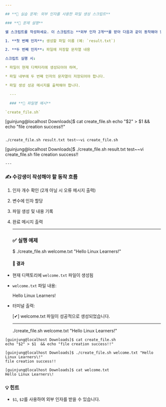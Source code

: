 ```yaml
---

## **🧪 실습 문제: 외부 인자를 사용한 파일 생성 스크립트**

### **📘 문제 설명**

쉘 스크립트를 작성하세요. 이 스크립트는 **외부 인자 2개**를 받아 다음과 같이 동작해야 합니다:

1. **첫 번째 인자**: 생성할 파일 이름 (예: `result.txt`)

2. **두 번째 인자**: 파일에 저장할 문자열 내용

스크립트 실행 시:

* 파일이 현재 디렉터리에 생성되어야 하며,

* 파일 내부에 두 번째 인자의 문자열이 저장되어야 합니다.

* 파일 생성 성공 메시지를 출력해야 합니다.

  ---

  ### **📄 파일명 예시**

`create_file.sh`
```
[guinjung@localhost Downloads]$ cat create_file.sh
echo "$2" > $1  && echo "file creation success!!"
```

./create_file.sh result.txt test~~vi create_file.sh

```
[guinjung@localhost Downloads]$ ./create_file.sh result.txt test~~vi create_file.sh
file creation success!!
```
---
```


### **✍️ 수강생이 작성해야 할 동작 흐름**

1. 인자 개수 확인 (2개 아닐 시 오류 메시지 출력)

2. 변수에 인자 할당

3. 파일 생성 및 내용 기록

4. 완료 메시지 출력

   ---

   ### **✅ 실행 예제**

   $ ./create\_file.sh welcome.txt "Hello Linux Learners\!"  
   

   #### **📂 결과**

* 현재 디렉토리에 `welcome.txt` 파일이 생성됨

* `welcome.txt` 파일 내용:

  Hello Linux Learners\!  
    
* 터미널 출력:

  \[✔\] welcome.txt 파일이 성공적으로 생성되었습니다.  
    
  ---
  ./create_file.sh welcome.txt "Hello Linux Learners\!"


```
[guinjung@localhost Downloads]$ cat create_file.sh
echo "$2" > $1  && echo "file creation success!!"

[guinjung@localhost Downloads]$ ./create_file.sh welcome.txt "Hello Linux Learners\!"
file creation success!!

[guinjung@localhost Downloads]$ cat welcome.txt
Hello Linux Learners\!

```

  ### **💡 힌트**

* `$1`, `$2`를 사용하여 외부 인자를 받을 수 있습니다.